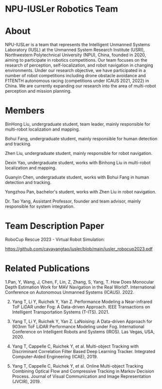 # NPU-IUSLer Robotics Team

# About

NPU-IUSLer is a team that represents the Intelligent Unmanned Systems Laboratory (IUSL) at the Unmanned System Research Institute (USRI), Northwestern Polytechnical University (NPU), China, founded in 2020, aiming to participate in robotics competitions.
Our team focuses on the research of perception, self-localization, and robot navigation in changing environments. Under our research objective, we have participated in a number of robot competitions including drone obstacle avoidance and F1TENTH autonomous racing (competitions under ICAUS 2021, 2022) in China. We are currently expanding our research into the area of multi-robot perception and mission planning.

# Members

BinHong Liu, undergraduate student, team leader, mainly responsible for multi-robot localization and mapping. 

Bohui Fang, undergraduate student, mainly responsible for human detection and tracking.

Zhen Liu, undergraduate student, mainly responsible for robot navigation.

Dexin Yao, undergraduate student, works with Binhong Liu in multi-robot localization and mapping.

Guanyin Chen, undergraduate student, works with Bohui Fang in human detection and tracking. 

Yongzhou Pan, bachelor's student, works with Zhen Liu in robot navigation. 

Dr. Tao Yang, Assistant Professor, founder and team advisor, mainly responsible for system integration.

# Team Description Paper

RoboCup Rescue 2023 - Virtual Robot Simulation:

https://github.com/cavayangtao/iusler/blob/main/iusler_robocup2023.pdf

# Related Publications

1.Pan, Y, Wang, J, Chen, F, Lin, Z, Zhang, S, Yang, T. How Does Monocular Depth Estimation Work for MAV Navigation in the Real World?. International Conference on Autonomous Unmanned Systems (ICAUS). 2022.

2. Yang T, Li Y, Ruichek Y, Yan Z. Performance Modeling a Near-infrared ToF LiDAR under Fog: A Data-driven Approach. IEEE Transactions on Intelligent Transportation Systems (T-ITS). 2021.

3. Yang T, Li Y, Ruichek Y, Yan Z. LaNoising: A Data-driven Approach for 903nm ToF LiDAR Performance Modeling under Fog. International Conference on Intelligent Robots and Systems (IROS). Las Vegas, USA, 2020.

4. Yang T, Cappelle C, Ruichek Y, et al. Multi-object Tracking with Discriminant Correlation Filter Based Deep Learning Tracker. Integrated Computer-Aided Engineering (ICAE), 2019.

5. Yang T, Cappelle C, Ruichek Y, et al. Online Multi-object Tracking Combining Optical Flow and Compressive Tracking in Markov Decision Process. Journal of Visual Communication and Image Representation (JVCIR), 2019.
